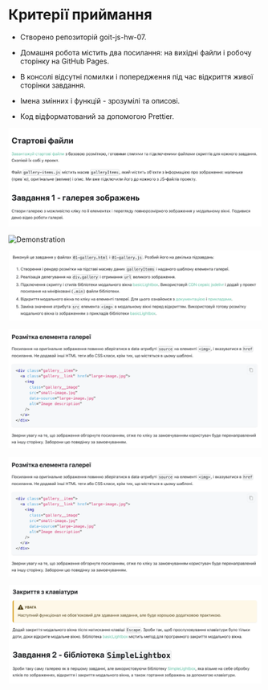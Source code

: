 # Критерії приймання

- Створено репозиторій goit-js-hw-07.

- Домашня робота містить два посилання: на вихідні файли і робочу сторінку на
  GitHub Pages.

- В консолі відсутні помилки і попередження під час відкриття живої сторінки
  завдання.

- Імена змінних і функцій - зрозумілі та описові.

- Код відформатований за допомогою Prettier.

![GitHub actions settings](./assets/text-1.png)

![Demonstration](./assets/modal-gallery-1.gif)

![GitHub actions settings](./assets/text-2.png)

![GitHub actions settings](./assets/text-3.png)

![GitHub actions settings](./assets/text-3.png)

![GitHub actions settings](./assets/text-4.png)
